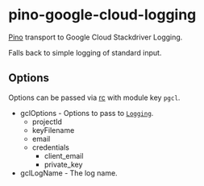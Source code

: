 # pino-google-cloud-logging

[Pino](https://www.npmjs.com/package/pino) transport to Google Cloud Stackdriver Logging.

Falls back to simple logging of standard input.

## Options

Options can be passed via [rc](https://www.npmjs.com/package/rc) with module key `pgcl`.

* gclOptions - Options to pass to [`Logging`](https://cloud.google.com/nodejs/docs/reference/logging/1.2.x/Logging).
  * projectId
  * keyFilename
  * email
  * credentials
    * client_email
    * private_key
* gclLogName - The log name.
